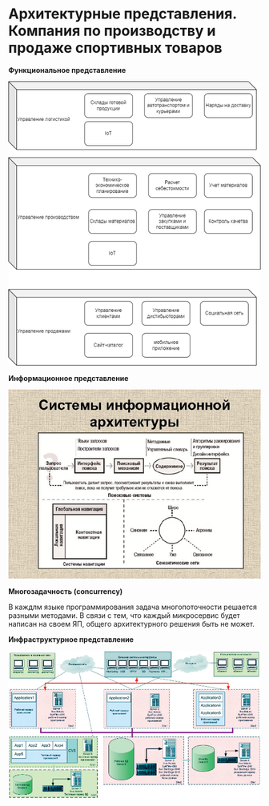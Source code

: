 # Архитектурные представления. Компания по производству и продаже спортивных товаров

**Функциональное представление**


<img src="https://github.com/savimar/ArchitectureAsCode/blob/main/screen/functional.png" width="1000" />



**Информационное представление**


<img src="https://github.com/savimar/ArchitectureAsCode/blob/main/screen/inform.jpg" width="1000" />


**Многозадачность (concurrency)**

В каждлм языке программирования задача многопоточности решается разными методами. В связи с тем, что каждый микросервис будет написан на своем ЯП, общего архитектурного решения быть не может.


**Инфраструктурное представление**

<img src="https://github.com/savimar/ArchitectureAsCode/blob/main/screen/infras.jpg" width="1000" />

